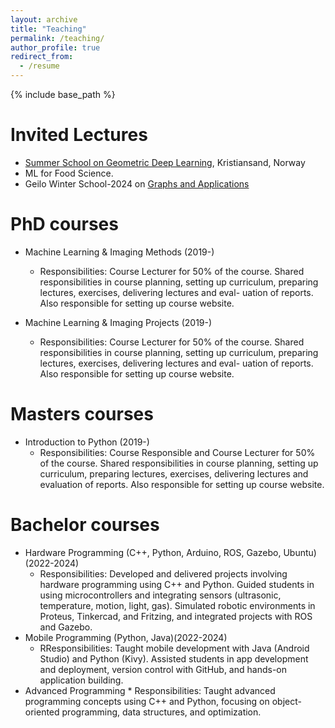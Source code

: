 ```yaml
---
layout: archive
title: "Teaching"
permalink: /teaching/
author_profile: true
redirect_from:
  - /resume
---
```


{% include base_path %}

Invited Lectures
======
* [Summer School on Geometric Deep Learning](https://www.nora.ai/nora-research-school/education-programs/summer-school/summer-school-2024/index.html), Kristiansand, Norway
* ML for Food Science. 
* Geilo Winter School-2024 on [Graphs and Applications](https://www.sintef.no/projectweb/geilowinterschool/2024-winter-school/)

<!-- * Session-1: ([jupyter-notebook](files/session-1.ipynb))
Exercise materials: [Food Classifier](files/food_classifier.zip) 
    * Session-2: ([jupyter-notebook](files/session-2.ipynb)) ([jupyter-notebook-v2](files/session-2_1.ipynb))
    * Session-3: ([jupyter-notebook](files/session-3.ipynb))
    * Session-4: ([jupyter-notebook](files/session-4.ipynb))
-->

PhD courses
======
* Machine Learning & Imaging Methods (2019-)
	* Responsibilities: Course Lecturer for 50% of the course. Shared responsibilities in course
planning, setting up curriculum, preparing lectures, exercises, delivering lectures and eval-
uation of reports. Also responsible for setting up course website. 

* Machine Learning & Imaging Projects (2019-)
	* Responsibilities: Course Lecturer for 50% of the course. Shared responsibilities in course
planning, setting up curriculum, preparing lectures, exercises, delivering lectures and eval-
uation of reports. Also responsible for setting up course website. 


Masters courses
======
* Introduction to Python (2019-)
	* Responsibilities: Course Responsible and Course Lecturer for 50% of the course. Shared
responsibilities in course planning, setting up curriculum, preparing lectures, exercises,
delivering lectures and evaluation of reports. Also responsible for setting up course website.

Bachelor courses
======
* Hardware Programming (C++, Python, Arduino, ROS, Gazebo, Ubuntu) (2022-2024)
	* Responsibilities: Developed and delivered projects involving hardware programming using C++ and Python. Guided students in using microcontrollers and integrating sensors (ultrasonic, temperature, motion, light, gas). Simulated robotic environments in Proteus, Tinkercad, and Fritzing, and integrated projects with ROS and Gazebo.
 * Mobile Programming (Python, Java)(2022-2024)
	* RResponsibilities: Taught mobile development with Java (Android Studio) and Python (Kivy). Assisted students in app development and deployment, version control with GitHub, and hands-on application building.
 * Advanced Programming
        * Responsibilities: Taught advanced programming concepts using C++ and Python, focusing on object-oriented programming, data structures, and optimization.



